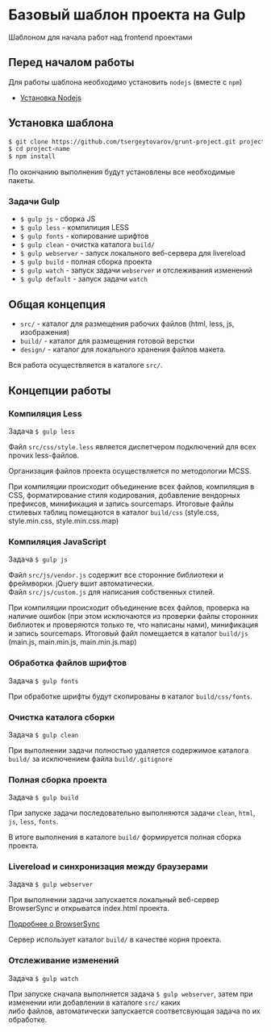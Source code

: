 # Базовый шаблон проекта на Gulp

Шаблоном для начала работ над frontend проектами

## Перед началом работы

Для работы шаблона необходимо установить `nodejs` (вместе с `npm`)

- [Установка Nodejs](https://github.com/joyent/node/wiki/Installing-Node.js-via-package-manager "Installing Node.js via package manager")

## Установка шаблона

``` sh
$ git clone https://github.com/tsergeytovarov/grunt-project.git project-name
$ cd project-name
$ npm install
```

По окончанию выполнения будут установлены все необходимые пакеты.


### Задачи Gulp

 - `$ gulp js` - сборка JS
 - `$ gulp less` - компилиция LESS
 - `$ gulp fonts` - копирование шрифтов
 - `$ gulp clean` - очистка каталога `build/`
 - `$ gulp webserver` - запуск локального веб-сервера для livereload
 - `$ gulp build` - полная сборка проекта
 - `$ gulp watch` - запуск задачи `webserver` и отслеживания изменений
 - `$ gulp default` - запуск задачи `watch`

## Общая концепция

- `src/` - каталог для размещения рабочих файлов (html, less, js, изображения)
- `build/` - каталог для размещения готовой верстки
- `design/` - каталог для локального хранения файлов макета.

Вся работа осуществляется в каталоге `src/`.

## Концепции работы


### Компиляция Less

Задача `$ gulp less`

Файл `src/css/style.less` является диспетчером подключений для всех прочих less-файлов.

Организация файлов проекта осуществляется по методологии MCSS.

При компиляции происходит объединение всех файлов, компиляция в CSS, форматирование стиля кодирования, добавление вендорных префиксов, минификация и запись sourcemaps.
Итоговые файлы стилевых таблиц помещаются в каталог `build/css` (style.css, style.min.css, style.min.css.map)

### Компиляция JavaScript

Задача `$ gulp js`

Файл `src/js/vendor.js` содержит все сторонние библиотеки и фреймворки. jQuery вшит автоматически.  
Файл `src/js/custom.js` для написания собственных стилей.

При компиляции происходит объединение всех файлов, проверка на наличие ошибок (при этом исключаются из проверки файлы сторонних библиотек и проверяются только те, что написаны нами), минификация и запись sourcemaps.
Итоговый файл помещается в каталог `build/js` (main.js, main.min.js, main.min.js.map)


### Обработка файлов шрифтов

Задача `$ gulp fonts`

При обработке шрифты будут скопированы в каталог `build/css/fonts`.

### Очистка каталога сборки

Задача `$ gulp clean`

При выполнении задачи полностью удаляется содержимое каталога `build/` за исключением файла `build/.gitignore`

### Полная сборка проекта

Задача `$ gulp build`

При запуске задачи последовательно выполняются задачи  `clean`, `html`, `js`, `less`, `fonts`.

В итоге выполнения в каталоге `build/` формируется полная сборка проекта.

### Livereload и синхронизация между браузерами

Задача `$ gulp webserver`

При выполнении задачи запускается локальный веб-сервер BrowserSync и открыватся index.html проекта.  

[Подробнее о BrowserSync](http://www.browsersync.io/ "Подробнее о BrowserSync")  

Сервер использует каталог `build/` в качестве корня проекта.

### Отслеживание изменений

Задача `$ gulp watch`

При запуске сначала выполняется задача `$ gulp webserver`, затем при изменении или добавлении в каталоге `src/` каких  
либо файлов, автоматически запускается соответсвующая задача по их обработке.
